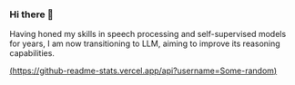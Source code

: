 ### Hi there 👋

Having honed my skills in speech processing and self-supervised models for years, I am now transitioning to LLM, aiming to improve its reasoning capabilities.

[(https://github-readme-stats.vercel.app/api?username=Some-random)](https://github.com/anuraghazra/github-readme-stats)
